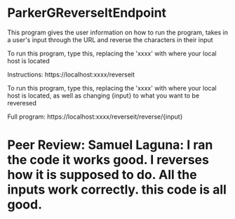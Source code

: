 # ParkerGReverseItEndpoint
This program gives the user information on how to run the program, takes in a user's input through the URL and reverse the characters in their input

To run this program, type this, replacing the 'xxxx' with where your local host is located

Instructions: https://localhost:xxxx/reverseit

To run this program, type this, replacing the 'xxxx' with where your local host is located, as well as changing {input} to what you want to be reveresed

Full program: https://localhost:xxxx/reverseit/reverse/{input}

# Peer Review: Samuel Laguna: I ran the code it works good. I reverses how it is supposed to do. All the inputs work correctly. this code is all good.

